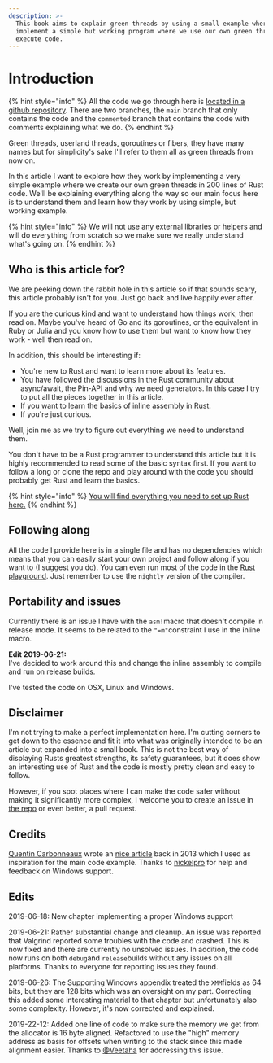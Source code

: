 ```yaml
---
description: >-
  This book aims to explain green threads by using a small example where we
  implement a simple but working program where we use our own green threads to
  execute code.
---
```


# Introduction

{% hint style="info" %}
All the code we go through here is [located in a github repository](https://github.com/cfsamson/example-greenthreads). There are two branches, the `main` branch that only contains the code and the `commented` branch that contains the code with comments explaining what we do.
{% endhint %}

Green threads, userland threads, goroutines or fibers, they have many names but for simplicity's sake I'll refer to them all as green threads from now on.

In this article I want to explore how they work by implementing a very simple example where we create our own green threads in 200 lines of Rust code. We'll be explaining everything along the way so our main focus here is to understand them and learn how they work by using simple, but working example.

{% hint style="info" %}
We will not use any external libraries or helpers and will do everything from scratch so we make sure we really understand what's going on.
{% endhint %}

## Who is this article for?

We are peeking down the rabbit hole in this article so if that sounds scary, this article probably isn't for you. Just go back and live happily ever after.

If you are the curious kind and want to understand how things work, then read on. Maybe you've heard of Go and its goroutines, or the equivalent in Ruby or Julia and you know how to use them but want to know how they work - well then read on.

In addition, this should be interesting if:

* You're new to Rust and want to learn more about its features.
* You have followed the discussions in the Rust community about async/await, the Pin-API and why we need generators. In this case I try to put all the pieces together in this article.
* If you want to learn the basics of inline assembly in Rust.
* If you're just curious. 

Well, join me as we try to figure out everything we need to understand them.

You don't have to be a Rust programmer to understand this article but it is highly recommended to read some of the basic syntax first. If you want to follow a long or clone the repo and play around with the code you should probably get Rust and learn the basics.

{% hint style="info" %}
[You will find everything you need to set up Rust here.](https://www.rust-lang.org/tools/install)
{% endhint %}

## Following along

All the code I provide here is in a single file and has no dependencies which means that you can easily start your own project and follow along if you want to \(I suggest you do\). You can even run most of the code in the [Rust playground](https://play.rust-lang.org). Just remember to use the `nightly` version of the compiler.

## Portability and issues

Currently there is an issue I have with the `asm!`macro that doesn't compile in release mode. It seems to be related to the `"=m"`constraint I use in the inline macro.

**Edit 2019-06-21:**  
I've decided to work around this and change the inline assembly to compile and run on release builds.

I've tested the code on OSX, Linux and Windows.

## Disclaimer   <a id="docs-internal-guid-12e6c217-7fff-3de7-4bee-4532b47ef574"></a>

I'm not trying to make a perfect implementation here. I'm cutting corners to get down to the essence and fit it into what was originally intended to be an article but expanded into a small book. This is not the best way of displaying Rusts greatest strengths, its safety guarantees, but it does show an interesting use of Rust and the code is mostly pretty clean and easy to follow.

However, if you spot places where I can make the code safer without making it significantly more complex, I welcome you to create an issue in [the repo](https://github.com/cfsamson/example-greenthreads) or even better, a pull request.

## Credits

[Quentin Carbonneaux](https://github.com/mpu) wrote an [nice article](https://c9x.me/articles/gthreads/intro.html) back in 2013 which I used as inspiration for the main code example. Thanks to [nickelpro](https://github.com/nickelpro) for help and feedback on Windows support.

## Edits

2019-06-18: New chapter implementing a proper Windows support

2019-06-21: Rather substantial change and cleanup. An issue was reported that Valgrind reported some troubles with the code and crashed. This is now fixed and there are currently no unsolved issues. In addition, the code now runs on both `debug`and `release`builds without any issues on all platforms. Thanks to everyone for reporting issues they found.

2019-06-26: The Supporting Windows appendix treated the `XMM`fields as 64 bits, but they are 128 bits which was an oversight on my part. Correcting this added some interesting material to that chapter but unfortunately also some complexity. However, it's now corrected and explained.

2019-22-12: Added one line of code to make sure the memory we get from the allocator is 16 byte aligned. Refactored to use the "high" memory address as basis for offsets when writing to the stack since this made alignment easier. Thanks to [@Veetaha](https://github.com/Veetaha) for addressing this issue.

